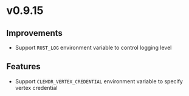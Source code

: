 # v0.9.15

## Improvements

- Support `RUST_LOG` environment variable to control logging level

## Features

- Support `CLEWDR_VERTEX_CREDENTIAL` environment variable to specify vertex credential
